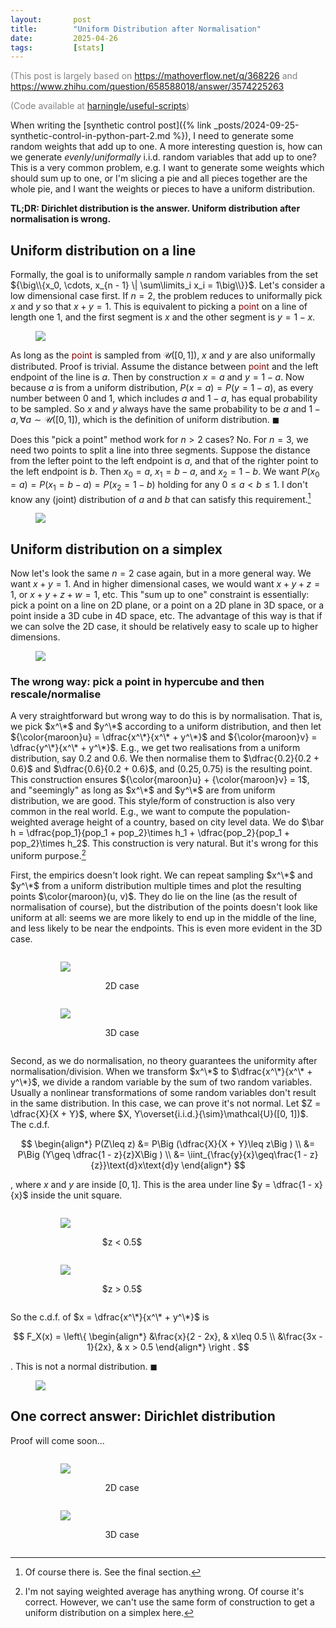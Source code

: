 ```yaml
---
layout:       post
title:        "Uniform Distribution after Normalisation"
date:         2025-04-26
tags:         [stats]
---
```


<p><font color="#828282">(This post is largely based on <a href="https://mathoverflow.net/q/368226">https://mathoverflow.net/q/368226</a> and <a href="https://www.zhihu.com/question/658588018/answer/3574225263">https://www.zhihu.com/question/658588018/answer/3574225263</a></font></p>

<p><font color="#828282">(Code available at <a href="https://github.com/harningle/useful-scripts/tree/main/random_after_normalisation/dirichlet.py">harningle/useful-scripts</a>)</font></p>

When writing the [synthetic control post]({% link _posts/2024-09-25-synthetic-control-in-python-part-2.md %}), I need to generate some random weights that add up to one. A more interesting question is, how can we generate *evenly*/*uniformally* i.i.d. random variables that add up to one? This is a very common problem, e.g. I want to generate some weights which should sum up to one, or I'm slicing a pie and all pieces together are the whole pie, and I want the weights or pieces to have a uniform distribution.

**TL;DR: Dirichlet distribution is the answer. Uniform distribution after normalisation is wrong.**


## Uniform distribution on a line

Formally, the goal is to uniformally sample $n$ random variables from the set ${\big\\{x_0, \cdots, x_{n - 1} \| \sum\limits_i x_i = 1\big\\}}$. Let's consider a low dimensional case first. If $n = 2$, the problem reduces to uniformally pick $x$ and $y$ so that $x + y = 1$. This is equivalent to picking a <font color="#800000">point</font> on a line of length one $1$, and the first segment is $x$ and the other segment is $y = 1 - x$.

<figure style="width: 50%">
    <img src="/assets/images/line_1.svg">
</figure>

As long as the <font color="#800000">point</font> is sampled from $\mathcal{U}([0, 1])$, $x$ and $y$ are also uniformally distributed. Proof is trivial. Assume the distance between <font color="#800000">point</font> and the left endpoint of the line is $a$. Then by construction $x = a$ and $y = 1 - a$. Now because $a$ is from a uniform distribution, $P(x = a) = P(y = 1 - a)$, as every number between $0$ and $1$, which includes $a$ and $1 - a$, has equal probability to be sampled. So $x$ and $y$ always have the same probability to be $a$ and $1 - a, \forall a\sim\mathcal{U}([0, 1])$, which is the definition of uniform distribution. $\blacksquare$

Does this "pick a point" method work for $n > 2$ cases? No. For $n = 3$, we need two points to split a line into three segments. Suppose the distance from the lefter point to the left endpoint is $a$, and that of the righter point to the left endpoint is $b$. Then $x_0 = a$, $x_1 = b - a$, and $x_2 = 1 - b$. We want $P(x_0 = a) = P(x_1 = b - a) = P(x_2 = 1 - b)$ holding for any $0\leq a < b\leq 1$. I don't know any (joint) distribution of $a$ and $b$ that can satisfy this requirement.[^dirichlet]

[^dirichlet]: Of course there is. See the final section.

<figure style="width: 50%">
    <img src="/assets/images/line_2.svg">
</figure>


## Uniform distribution on a simplex

Now let's look the same $n = 2$ case again, but in a more general way. We want $x + y = 1$. And in higher dimensional cases, we would want $x + y + z = 1$, or $x + y + z + w = 1$, etc. This "sum up to one" constraint is essentially: pick a point on a line on 2D plane, or a point on a 2D plane in 3D space, or a point inside a 3D cube in 4D space, etc. The advantage of this way is that if we can solve the 2D case, it should be relatively easy to scale up to higher dimensions.

<figure style="width: 50%">
    <img src="/assets/images/line_3.svg">
</figure>


### The wrong way: pick a point in hypercube and then rescale/normalise

A very straightforward but wrong way to do this is by normalisation. That is, we pick $x^\*$ and $y^\*$ according to a uniform distribution, and then let ${\color{maroon}u} = \dfrac{x^\*}{x^\* + y^\*}$ and ${\color{maroon}v} = \dfrac{y^\*}{x^\* + y^\*}$. E.g., we get two realisations from a uniform distribution, say $0.2$ and $0.6$. We then normalise them to $\dfrac{0.2}{0.2 + 0.6}$ and $\dfrac{0.6}{0.2 + 0.6}$, and $(0.25, 0.75)$ is the resulting point. This construction ensures ${\color{maroon}u} + {\color{maroon}v} = 1$, and "seemingly" as long as $x^\*$ and $y^\*$ are from uniform distribution, we are good. This style/form of construction is also very common in the real world. E.g., we want to compute the population-weighted average height of a country, based on city level data. We do $\bar h = \dfrac{pop_1}{pop_1 + pop_2}\times h_1 + \dfrac{pop_2}{pop_1 + pop_2}\times h_2$. This construction is very natural. But it's wrong for this uniform purpose.[^this-purpose]

[^this-purpose]: I'm not saying weighted average has anything wrong. Of course it's correct. However, we can't use the same form of construction to get a uniform distribution on a simplex here.

First, the empirics doesn't look right. We can repeat sampling $x^\*$ and $y^\*$ from a uniform distribution multiple times and plot the resulting points $\color{maroon}(u, v)$. They do lie on the line (as the result of normalisation of course), but the distribution of the points doesn't look like uniform at all: seems we are more likely to end up in the middle of the line, and less likely to be near the endpoints. This is even more evident in the 3D case.

<figure>
    <figure style="display: inline-block; width: 46.5%; margin-bottom: 0; margin-right: 4%">
        <img src="https://github.com/harningle/useful-scripts/raw/main/random_after_normalisation/figures/uniform_wrong.svg">
        <p style="text-align: center">2D case</p>
    </figure>
    <figure style="display: inline-block; width: 46.5%; margin-bottom: 0">
        <img src="https://github.com/harningle/useful-scripts/raw/main/random_after_normalisation/figures/uniform_wrong_3d.svg">
        <p style="text-align: center">3D case</p>
    </figure>
</figure>

Second, as we do normalisation, no theory guarantees the uniformity after normalisation/division. When we transform $x^\*$ to $\dfrac{x^\*}{x^\* + y^\*}$, we divide a random variable by the sum of two random variables. Usually a nonlinear transformations of some random variables don't result in the same distribution. In this case, we can prove it's not normal. Let $Z = \dfrac{X}{X + Y}$, where $X, Y\overset{i.i.d.}{\sim}\mathcal{U}([0, 1])$. The c.d.f.

$$
\begin{align*}
P(Z\leq z) &= P\Big (\dfrac{X}{X + Y}\leq z\Big ) \\
           &= P\Big (Y\geq \dfrac{1 - z}{z}X\Big ) \\
           &= \iint_{\frac{y}{x}\geq\frac{1 - z}{z}}\text{d}x\text{d}y
\end{align*}
$$

, where $x$ and $y$ are inside $[0, 1]$. This is the area under line $y = \dfrac{1 - x}{x}$ inside the unit square.

<figure>
    <figure style="display: inline-block; width: 46.5%; margin-bottom: 0; margin-right: 4%">
        <img src="/assets/images/integral_1.svg">
        <p style="text-align: center">$z < 0.5$</p>
    </figure>
    <figure style="display: inline-block; width: 46.5%; margin-bottom: 0;">
        <img src="/assets/images/integral_2.svg">
        <p style="text-align: center">$z > 0.5$</p>
    </figure>
</figure>

So the c.d.f. of $x = \dfrac{x^\*}{x^\* + y^\*}$ is

$$
F_X(x) = \left\{ \begin{align*}
&\frac{x}{2 - 2x},  & x\leq 0.5 \\
&\frac{3x - 1}{2x}, & x > 0.5
\end{align*} \right .
$$

. This is not a normal distribution. $\blacksquare$

<figure style="width: 75%">
    <img src="https://github.com/harningle/useful-scripts/raw/main/random_after_normalisation/figures/uniform_wrong_cdf.svg">
</figure>


## One correct answer: Dirichlet distribution

Proof will come soon...

<figure>
    <figure style="display: inline-block; width: 46.5%; margin-bottom: 0; margin-right: 4%">
        <img src="https://github.com/harningle/useful-scripts/raw/main/random_after_normalisation/figures/dirichlet.svg">
        <p style="text-align: center">2D case</p>
    </figure>
    <figure style="display: inline-block; width: 46.5%; margin-bottom: 0">
        <img src="https://github.com/harningle/useful-scripts/raw/main/random_after_normalisation/figures/dirichlet_3d.svg">
        <p style="text-align: center">3D case</p>
    </figure>
</figure>
